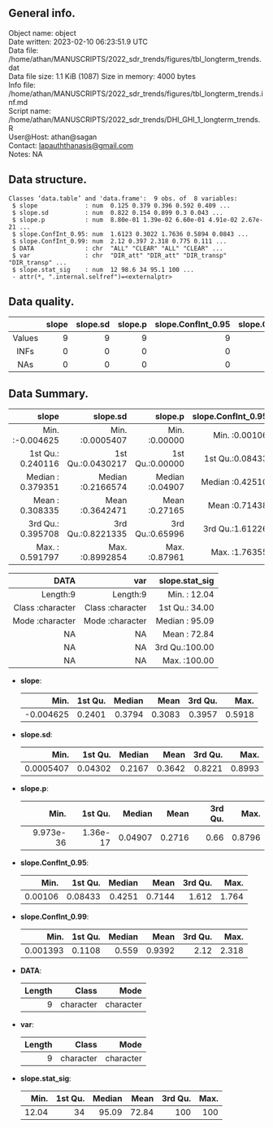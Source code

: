 <!-- This is a markdown file. -->


 General info.
---------------

Object name:    object      
Date written:   2023-02-10 06:23:51.9 UTC  
Data file:      /home/athan/MANUSCRIPTS/2022_sdr_trends/figures/tbl_longterm_trends.dat      
Data file size: 1.1 KiB (1087) 
Size in memory: 4000 bytes      
Info file:      /home/athan/MANUSCRIPTS/2022_sdr_trends/figures/tbl_longterm_trends.inf.md      
Script name:    /home/athan/MANUSCRIPTS/2022_sdr_trends/DHI_GHI_1_longterm_trends.R      
User@Host:      athan@sagan   
Contact:        <lapauththanasis@gmail.com>      
Notes:          NA      


 Data structure.
-----------------

```
Classes ‘data.table’ and 'data.frame':	9 obs. of  8 variables:
 $ slope             : num  0.125 0.379 0.396 0.592 0.409 ...
 $ slope.sd          : num  0.822 0.154 0.899 0.3 0.043 ...
 $ slope.p           : num  8.80e-01 1.39e-02 6.60e-01 4.91e-02 2.67e-21 ...
 $ slope.ConfInt_0.95: num  1.6123 0.3022 1.7636 0.5894 0.0843 ...
 $ slope.ConfInt_0.99: num  2.12 0.397 2.318 0.775 0.111 ...
 $ DATA              : chr  "ALL" "CLEAR" "ALL" "CLEAR" ...
 $ var               : chr  "DIR_att" "DIR_att" "DIR_transp" "DIR_transp" ...
 $ slope.stat_sig    : num  12 98.6 34 95.1 100 ...
 - attr(*, ".internal.selfref")=<externalptr> 
```


 Data quality.
---------------

| &nbsp; | slope | slope.sd | slope.p | slope.ConfInt_0.95 | slope.ConfInt_0.99 | DATA | var | slope.stat_sig |
|:------:|------:|---------:|--------:|-------------------:|-------------------:|-----:|----:|---------------:|
| Values |     9 |        9 |       9 |                  9 |                  9 |    0 |   0 |              9 |
|  INFs  |     0 |        0 |       0 |                  0 |                  0 |    0 |   0 |              0 |
|  NAs   |     0 |        0 |       0 |                  0 |                  0 |    0 |   0 |              0 |


 Data Summary.
---------------

|             slope |          slope.sd |         slope.p | slope.ConfInt_0.95 | slope.ConfInt_0.99 |
|------------------:|------------------:|----------------:|-------------------:|-------------------:|
| Min.   :-0.004625 | Min.   :0.0005407 | Min.   :0.00000 |    Min.   :0.00106 |   Min.   :0.001393 |
| 1st Qu.: 0.240116 | 1st Qu.:0.0430217 | 1st Qu.:0.00000 |    1st Qu.:0.08433 |   1st Qu.:0.110838 |
| Median : 0.379351 | Median :0.2166574 | Median :0.04907 |    Median :0.42510 |   Median :0.559015 |
| Mean   : 0.308335 | Mean   :0.3642471 | Mean   :0.27165 |    Mean   :0.71438 |   Mean   :0.939211 |
| 3rd Qu.: 0.395708 | 3rd Qu.:0.8221335 | 3rd Qu.:0.65996 |    3rd Qu.:1.61226 |   3rd Qu.:2.119548 |
| Max.   : 0.591797 | Max.   :0.8992854 | Max.   :0.87961 |    Max.   :1.76355 |   Max.   :2.318453 |

 

|             DATA |              var | slope.stat_sig |
|-----------------:|-----------------:|---------------:|
|         Length:9 |         Length:9 | Min.   : 12.04 |
| Class :character | Class :character | 1st Qu.: 34.00 |
| Mode  :character | Mode  :character | Median : 95.09 |
|               NA |               NA | Mean   : 72.84 |
|               NA |               NA | 3rd Qu.:100.00 |
|               NA |               NA | Max.   :100.00 |



  * **slope**:


    |      Min. | 1st Qu. | Median |   Mean | 3rd Qu. |   Max. |
    |----------:|--------:|-------:|-------:|--------:|-------:|
    | -0.004625 |  0.2401 | 0.3794 | 0.3083 |  0.3957 | 0.5918 |

  * **slope.sd**:


    |      Min. | 1st Qu. | Median |   Mean | 3rd Qu. |   Max. |
    |----------:|--------:|-------:|-------:|--------:|-------:|
    | 0.0005407 | 0.04302 | 0.2167 | 0.3642 |  0.8221 | 0.8993 |

  * **slope.p**:


    |      Min. |  1st Qu. |  Median |   Mean | 3rd Qu. |   Max. |
    |----------:|---------:|--------:|-------:|--------:|-------:|
    | 9.973e-36 | 1.36e-17 | 0.04907 | 0.2716 |    0.66 | 0.8796 |

  * **slope.ConfInt_0.95**:


    |    Min. | 1st Qu. | Median |   Mean | 3rd Qu. |  Max. |
    |--------:|--------:|-------:|-------:|--------:|------:|
    | 0.00106 | 0.08433 | 0.4251 | 0.7144 |   1.612 | 1.764 |

  * **slope.ConfInt_0.99**:


    |     Min. | 1st Qu. | Median |   Mean | 3rd Qu. |  Max. |
    |---------:|--------:|-------:|-------:|--------:|------:|
    | 0.001393 |  0.1108 |  0.559 | 0.9392 |    2.12 | 2.318 |

  * **DATA**:


    | Length |     Class |      Mode |
    |-------:|----------:|----------:|
    |      9 | character | character |

  * **var**:


    | Length |     Class |      Mode |
    |-------:|----------:|----------:|
    |      9 | character | character |

  * **slope.stat_sig**:


    |  Min. | 1st Qu. | Median |  Mean | 3rd Qu. | Max. |
    |------:|--------:|-------:|------:|--------:|-----:|
    | 12.04 |      34 |  95.09 | 72.84 |     100 |  100 |


<!-- end of list -->


